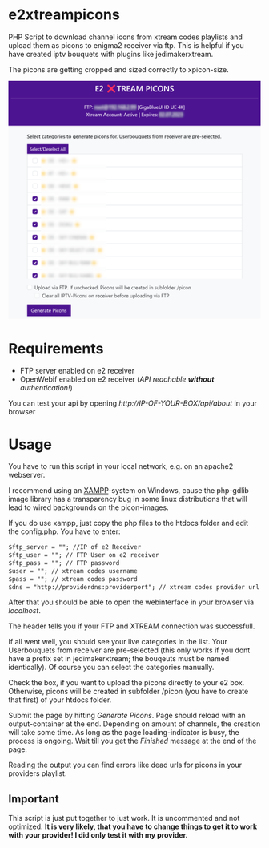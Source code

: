 # e2xtreampicons
PHP Script to download channel icons from xtream codes playlists and upload them as picons to enigma2 receiver via ftp. This is helpful if you have created iptv bouquets with plugins like jedimakerxtream.

The picons are getting cropped and sized correctly to xpicon-size.

![screenshot](screenshot.png)

# Requirements
- FTP server enabled on e2 receiver
- OpenWebif enabled on e2 receiver (*API reachable **without** authentication!*)

You can test your api by opening _http://IP-OF-YOUR-BOX/api/about_ in your browser

# Usage
You have to run this script in your local network, e.g. on an apache2 webserver.

I recommend using an [XAMPP](https://www.apachefriends.org/de/index.html)-system on Windows, cause the php-gdlib image library has a transparency bug in some linux distributions that will lead to wired backgrounds on the picon-images.

If you do use xampp, just copy the php files to the htdocs folder and edit the config.php. You have to enter:

```
$ftp_server = ""; //IP of e2 Receiver
$ftp_user = ""; // FTP User on e2 receiver
$ftp_pass = ""; // FTP password
$user = ""; // xtream codes username
$pass = ""; // xtream codes password
$dns = "http://providerdns:providerport"; // xtream codes provider url
```

After that you should be able to open the webinterface in your browser via *localhost*.

The header tells you if your FTP and XTREAM connection was successfull.

If all went well, you should see your live categories in the list. Your Userbouquets from receiver are pre-selected (this only works if you dont have a prefix set in jedimakerxtream; the bouqeuts must be named identically). Of course you can select the categories manually.

Check the box, if you want to upload the picons directly to your e2 box. Otherwise, picons will be created in subfolder /picon (you have to create that first) of your htdocs folder.

Submit the page by hitting *Generate Picons*. Page should reload with an output-container at the end. Depending on amount of channels, the creation will take some time. As long as the page loading-indicator is busy, the process is ongoing. Wait till you get the *Finished* message at the end of the page.

Reading the output you can find errors like dead urls for picons in your providers playlist.

## Important ##
This script is just put together to just work. It is uncommented and not optimized. **It is very likely, that you have to change things to get it to work with your provider! I did only test it with my provider.**

